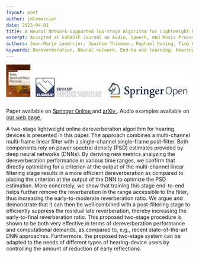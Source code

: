 ```yaml
---
layout: post
author: jmlemercier
date: 2023-04-01
title: A Neural Network-supported Two-stage Algorithm for Lightweight Dereverberation on Hearing Devices
excerpt: Accepted at EURASIP Journal on Audio, Speech, and Music Processing.
authors: Jean-Marie Lemercier, Joachim Thiemann, Raphael Koning, Timo Gerkmann
keywords: Dereverberation, Neural network, End‑to‑end learning, Hearing devices
---
```


<div class="post-image">
<img src="/assets/eurasip2023/eurasip.jpg" height="100px">
</div>

<div class="links">
<p>
Paper available on <a href="https://asmp-eurasipjournals.springeropen.com/articles/10.1186/s13636-023-00285-8"> Springer Online </a> and <a href="https://arxiv.org/abs/2204.02978"> arXiv </a>.
Audio examples available on <a href="https://www.inf.uni-hamburg.de/en/inst/ab/sp/publications/tasl2022-dereverberation"> our web page </a>.
</p>
</div>

<div class="abstract">
<p>
A two-stage lightweight online dereverberation algorithm for hearing devices is presented in this paper. The approach combines a multi-channel multi-frame linear filter with a single-channel single-frame post-filter. Both components rely on power spectral density (PSD) estimates provided by deep neural networks (DNNs). By deriving new metrics analyzing the dereverberation performance in various time ranges, we confirm that directly optimizing for a criterion at the output of the multi-channel linear filtering stage results in a more efficient dereverberation as compared to placing the criterion at the output of the DNN to optimize the PSD estimation. More concretely, we show that training this stage end-to-end helps further remove the reverberation in the range accessible to the filter, thus increasing the early-to-moderate reverberation ratio. We argue and demonstrate that it can then be well combined with a post-filtering stage to efficiently suppress the residual late reverberation, thereby increasing the early-to-final reverberation ratio. This proposed two-stage procedure is shown to be both very effective in terms of dereverberation performance and computational demands, as compared to, e.g., recent state-of-the-art DNN approaches. Furthermore, the proposed two-stage system can be adapted to the needs of different types of hearing-device users by controlling the amount of reduction of early reflections.
</p>
</div>